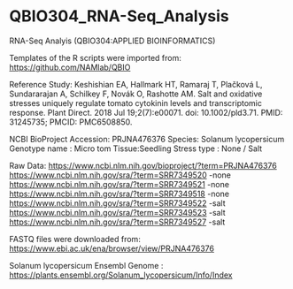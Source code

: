# QBIO304_RNA-Seq_Analysis
RNA-Seq Analyis (QBIO304:APPLIED BIOINFORMATICS)

Templates of the R scripts were imported from: https://github.com/NAMlab/QBIO

Reference Study:
Keshishian EA, Hallmark HT, Ramaraj T, Plačková L, Sundararajan A, Schilkey F, Novák O, Rashotte AM. Salt and oxidative stresses uniquely regulate tomato cytokinin levels and transcriptomic response. Plant Direct. 2018 Jul 19;2(7):e00071. doi: 10.1002/pld3.71. PMID: 31245735; PMCID: PMC6508850.

NCBI BioProject Accession: PRJNA476376
Species: Solanum lycopersicum
Genotype name : Micro tom
Tissue:Seedling
Stress type : None / Salt 

Raw Data: 
https://www.ncbi.nlm.nih.gov/bioproject/?term=PRJNA476376
https://www.ncbi.nlm.nih.gov/sra/?term=SRR7349520 -none
https://www.ncbi.nlm.nih.gov/sra/?term=SRR7349521 -none
https://www.ncbi.nlm.nih.gov/sra/?term=SRR7349518 -none
https://www.ncbi.nlm.nih.gov/sra/?term=SRR7349522 -salt
https://www.ncbi.nlm.nih.gov/sra/?term=SRR7349523 -salt
https://www.ncbi.nlm.nih.gov/sra/?term=SRR7349527 -salt

FASTQ files were downloaded from: https://www.ebi.ac.uk/ena/browser/view/PRJNA476376

Solanum lycopersicum Ensembl Genome : https://plants.ensembl.org/Solanum_lycopersicum/Info/Index


